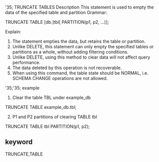 '35; TRUNCATE TABLES
Description
This statement is used to empty the data of the specified table and partition
Grammar:

TRUNCATE TABLE [db.]tbl[ PARTITION(p1, p2, ...)];

Explain:
1. The statement empties the data, but retains the table or partition.
2. Unlike DELETE, this statement can only empty the specified tables or partitions as a whole, without adding filtering conditions.
3. Unlike DELETE, using this method to clear data will not affect query performance.
4. The data deleted by this operation is not recoverable.
5. When using this command, the table state should be NORMAL, i.e. SCHEMA CHANGE operations are not allowed.

'35;'35; example

1. Clear the table TBL under example_db

TRUNCATE TABLE example_db.tbl;

2. P1 and P2 partitions of clearing TABLE tbl

TRUNCATE TABLE tbl PARTITION(p1, p2);

## keyword
TRUNCATE,TABLE

